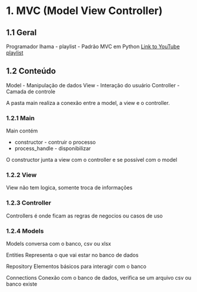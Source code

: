 # 1. MVC (Model View Controller)

## 1.1 Geral

Programador lhama - playlist - Padrão MVC em Python
[Link to YouTube playlist](https://www.youtube.com/playlist?list=PLAgbpJQADBGKvsjOu4gHU5E9WUQs8XRgS)

## 1.2 Conteúdo

Model - Manipulação de dados
View - Interação do usuário
Controller - Camada de controle

A pasta main realiza a conexão entre a model, a view e o controller.

### 1.2.1 Main

Main contém

- constructor - contruir o processo
- process_handle - disponibilizar

O constructor junta a view com o controller e se possível com o model

### 1.2.2 View

View não tem logica, somente troca de informações

### 1.2.3 Controller

Controllers é onde ficam as regras de negocios ou casos de uso

### 1.2.4 Models

Models conversa com o banco, csv ou xlsx

Entities
Representa o que vai estar no banco de dados

Repository
Elementos básicos para interagir com o banco

Connections
Conexão com o banco de dados, verifica se um arquivo csv ou banco existe